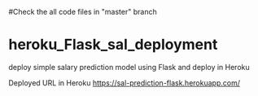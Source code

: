 #Check the all code files in "master" branch

# heroku_Flask_sal_deployment
deploy simple salary prediction model using Flask and deploy in Heroku

Deployed URL in Heroku
https://sal-prediction-flask.herokuapp.com/


